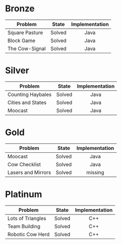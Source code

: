 # Bronze
| Problem        | State           | Implementation  |
| ------------- |:---------------:| :--------------:|
| Square Pasture | Solved          | Java            |
| Block Game     | Solved          | Java            |
| The Cow-Signal | Solved          | Java            |
# Silver
| Problem        | State           | Implementation  |
| ------------- |:---------------:| :--------------:|
| Counting Haybales | Solved          | Java            |
| Cities and States     | Solved          | Java            |
| Moocast | Solved          | Java            |
# Gold
| Problem        | State           | Implementation  |
| ------------- |:---------------:| :--------------:|
| Moocast | Solved          | Java            |
| Cow Checklist     | Solved          | Java            |
| Lasers and Mirrors | Solved          | missing            |
# Platinum
| Problem        | State           | Implementation  |
| ------------- |:---------------:| :--------------:|
| Lots of Triangles | Solved          | C++            |
| Team Building     | Solved          | C++            |
| Robotic Cow Herd | Solved          | C++            |
